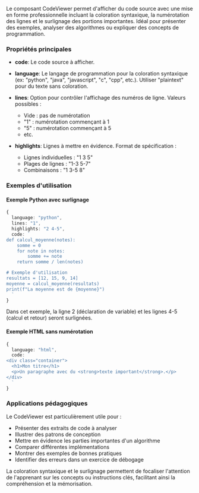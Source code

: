 Le composant CodeViewer permet d'afficher du code source avec une mise en forme professionnelle incluant la coloration syntaxique, la numérotation des lignes et le surlignage des portions importantes. Idéal pour présenter des exemples, analyser des algorithmes ou expliquer des concepts de programmation.

### Propriétés principales

- **code**: Le code source à afficher.

- **language**: Le langage de programmation pour la coloration syntaxique (ex: "python", "java", "javascript", "c", "cpp", etc.). Utiliser "plaintext" pour du texte sans coloration.

- **lines**: Option pour contrôler l'affichage des numéros de ligne. Valeurs possibles :

  - Vide : pas de numérotation
  - "1" : numérotation commençant à 1
  - "5" : numérotation commençant à 5
  - etc.

- **highlights**: Lignes à mettre en évidence. Format de spécification :
  - Lignes individuelles : "1 3 5"
  - Plages de lignes : "1-3 5-7"
  - Combinaisons : "1 3-5 8"

### Exemples d'utilisation

#### Exemple Python avec surlignage

```typescript
{
  language: "python",
  lines: "1",
  highlights: "2 4-5",
  code: `
def calcul_moyenne(notes):
    somme = 0
    for note in notes:
        somme += note
    return somme / len(notes)

# Exemple d'utilisation
resultats = [12, 15, 9, 14]
moyenne = calcul_moyenne(resultats)
print(f"La moyenne est de {moyenne}")
  `
}
```

Dans cet exemple, la ligne 2 (déclaration de variable) et les lignes 4-5 (calcul et retour) seront surlignées.

#### Exemple HTML sans numérotation

```typescript
{
  language: "html",
  code: `
<div class="container">
  <h1>Mon titre</h1>
  <p>Un paragraphe avec du <strong>texte important</strong>.</p>
</div>
  `
}
```

### Applications pédagogiques

Le CodeViewer est particulièrement utile pour :

- Présenter des extraits de code à analyser
- Illustrer des patrons de conception
- Mettre en évidence les parties importantes d'un algorithme
- Comparer différentes implémentations
- Montrer des exemples de bonnes pratiques
- Identifier des erreurs dans un exercice de débogage

La coloration syntaxique et le surlignage permettent de focaliser l'attention de l'apprenant sur les concepts ou instructions clés, facilitant ainsi la compréhension et la mémorisation.
